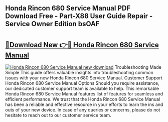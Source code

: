 ## Honda Rincon 680 Service Manual PDF Download Free - Part-X88 User Guide Repair - Service Owner Edition bsOAF

# <h2><a href="http://bc28539.oget.top/?id=Honda+Rincon+680+Service+Manual">🔗Download New 👉🔴 Honda Rincon 680 Service Manual</a></h2>

[![Honda Rincon 680 Service Manual new download](https://i.imgur.com/5g1atiW.png)](http://bc28539.oget.top/?id=Honda+Rincon+680+Service+Manual)
Troubleshooting Made Simple This guide offers valuable insights into troubleshooting common issues with your new Honda Rincon 680 Service Manual. Customer Support Honda Rincon 680 Service Manual Options Should you require assistance, our dedicated customer support team is available to help. This remarkable Honda Rincon 680 Service Manual features list of features for seamless and efficient performance. We trust that the Honda Rincon 680 Service Manual has been a reliable and effective resource in your efforts to learn the ins and outs of your new device. In case of any queries or concerns, please do not hesitate to reach out to our customer service team.

